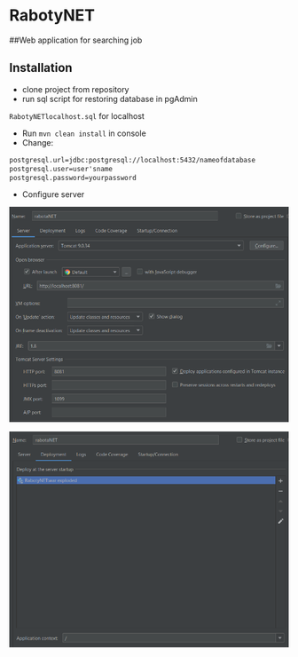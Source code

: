 # RabotyNET
##Web application for searching job

## Installation
* clone project from repository
* run sql script for restoring database in pgAdmin

`RabotyNETlocalhost.sql` for localhost
* Run `mvn clean install` in console
* Change:
```
postgresql.url=jdbc:postgresql://localhost:5432/nameofdatabase       
postgresql.user=user'sname
postgresql.password=yourpassword
```
* Configure server

![Configuration for server](https://github.com/evil-granny/RabotyNET/blob/development/screenshots/server.png) 

![Configuration for deployment](https://github.com/evil-granny/RabotyNET/blob/development/screenshots/deployment.png) 
